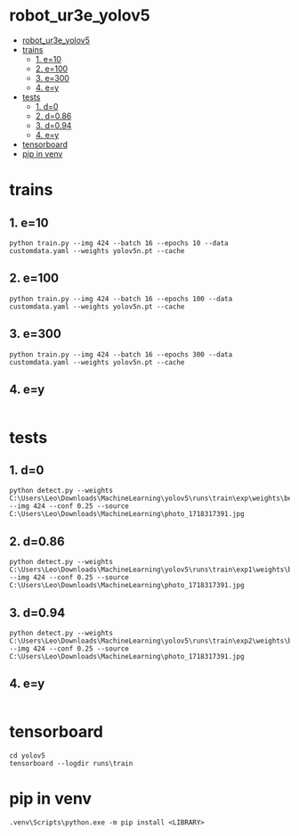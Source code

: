# robot_ur3e_yolov5

- [robot\_ur3e\_yolov5](#robot_ur3e_yolov5)
- [trains](#trains)
  - [1. e=10](#1-e10)
  - [2. e=100](#2-e100)
  - [3. e=300](#3-e300)
  - [4. e=y](#4-ey)
- [tests](#tests)
  - [1. d=0](#1-d0)
  - [2. d=0.86](#2-d086)
  - [3. d=0.94](#3-d094)
  - [4. e=y](#4-ey-1)
- [tensorboard](#tensorboard)
- [pip in venv](#pip-in-venv)

# trains

## 1. e=10
```
python train.py --img 424 --batch 16 --epochs 10 --data customdata.yaml --weights yolov5n.pt --cache
```

## 2. e=100
```
python train.py --img 424 --batch 16 --epochs 100 --data customdata.yaml --weights yolov5n.pt --cache
```

## 3. e=300
```
python train.py --img 424 --batch 16 --epochs 300 --data customdata.yaml --weights yolov5n.pt --cache
```

## 4. e=y
```

```


# tests

## 1. d=0
```
python detect.py --weights C:\Users\Leo\Downloads\MachineLearning\yolov5\runs\train\exp\weights\best.pt --img 424 --conf 0.25 --source C:\Users\Leo\Downloads\MachineLearning\photo_1718317391.jpg
```

## 2. d=0.86
```
python detect.py --weights C:\Users\Leo\Downloads\MachineLearning\yolov5\runs\train\exp1\weights\best.pt --img 424 --conf 0.25 --source C:\Users\Leo\Downloads\MachineLearning\photo_1718317391.jpg
```

## 3. d=0.94
```
python detect.py --weights C:\Users\Leo\Downloads\MachineLearning\yolov5\runs\train\exp2\weights\best.pt --img 424 --conf 0.25 --source C:\Users\Leo\Downloads\MachineLearning\photo_1718317391.jpg
```

## 4. e=y
```

```


# tensorboard
```
cd yolov5
tensorboard --logdir runs\train
```
# pip in venv
```
.venv\Scripts\python.exe -m pip install <LIBRARY>
```
